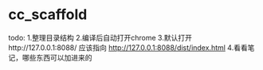 # cc_scaffold



todo:
1.整理目录结构
2.编译后自动打开chrome
3.默认打开http://127.0.0.1:8088/  应该指向  http://127.0.0.1:8088/dist/index.html
4.看看笔记，哪些东西可以加进来的
